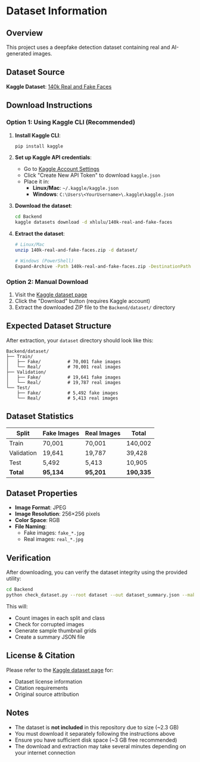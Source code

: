# Dataset Information

## Overview
This project uses a deepfake detection dataset containing real and AI-generated images.

## Dataset Source

**Kaggle Dataset**: [140k Real and Fake Faces](https://www.kaggle.com/datasets/xhlulu/140k-real-and-fake-faces)

## Download Instructions

### Option 1: Using Kaggle CLI (Recommended)

1. **Install Kaggle CLI**:
   ```bash
   pip install kaggle
   ```

2. **Set up Kaggle API credentials**:
   - Go to [Kaggle Account Settings](https://www.kaggle.com/settings)
   - Click "Create New API Token" to download `kaggle.json`
   - Place it in:
     - **Linux/Mac**: `~/.kaggle/kaggle.json`
     - **Windows**: `C:\Users\<YourUsername>\.kaggle\kaggle.json`

3. **Download the dataset**:
   ```bash
   cd Backend
   kaggle datasets download -d xhlulu/140k-real-and-fake-faces
   ```

4. **Extract the dataset**:
   ```bash
   # Linux/Mac
   unzip 140k-real-and-fake-faces.zip -d dataset/
   
   # Windows (PowerShell)
   Expand-Archive -Path 140k-real-and-fake-faces.zip -DestinationPath dataset/
   ```

### Option 2: Manual Download

1. Visit the [Kaggle dataset page](https://www.kaggle.com/datasets/xhlulu/140k-real-and-fake-faces)
2. Click the "Download" button (requires Kaggle account)
3. Extract the downloaded ZIP file to the `Backend/dataset/` directory

## Expected Dataset Structure

After extraction, your `dataset` directory should look like this:

```
Backend/dataset/
├── Train/
│   ├── Fake/          # 70,001 fake images
│   └── Real/          # 70,001 real images
├── Validation/
│   ├── Fake/          # 19,641 fake images
│   └── Real/          # 19,787 real images
└── Test/
    ├── Fake/          # 5,492 fake images
    └── Real/          # 5,413 real images
```

## Dataset Statistics

| Split      | Fake Images | Real Images | Total   |
|------------|-------------|-------------|---------|
| Train      | 70,001      | 70,001      | 140,002 |
| Validation | 19,641      | 19,787      | 39,428  |
| Test       | 5,492       | 5,413       | 10,905  |
| **Total**  | **95,134**  | **95,201**  | **190,335** |

## Dataset Properties

- **Image Format**: JPEG
- **Image Resolution**: 256×256 pixels
- **Color Space**: RGB
- **File Naming**:
  - Fake images: `fake_*.jpg`
  - Real images: `real_*.jpg`

## Verification

After downloading, you can verify the dataset integrity using the provided utility:

```bash
cd Backend
python check_dataset.py --root dataset --out dataset_summary.json --make_sample_grid
```

This will:
- Count images in each split and class
- Check for corrupted images
- Generate sample thumbnail grids
- Create a summary JSON file

## License & Citation

Please refer to the [Kaggle dataset page](https://www.kaggle.com/datasets/xhlulu/140k-real-and-fake-faces) for:
- Dataset license information
- Citation requirements
- Original source attribution

## Notes

- The dataset is **not included** in this repository due to size (~2.3 GB)
- You must download it separately following the instructions above
- Ensure you have sufficient disk space (~3 GB free recommended)
- The download and extraction may take several minutes depending on your internet connection

